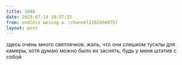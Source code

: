 ```yaml
---
title: 1048
date: 2023-07-14 19:37:15
from: endless шизing ⍼ (channel1162404975)
layout: post
---
```


здесь очень много светлячков. жаль, что они слишком тусклы для камеры, хотя думаю можно было их заснять, будь у меня штатив с собой

